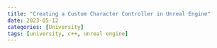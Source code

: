 ```yaml
---
title: "Creating a Custom Character Controller in Unreal Engine"
date: 2023-05-12
categories: [University]
tags: [university, c++, unreal engine]
---
```



